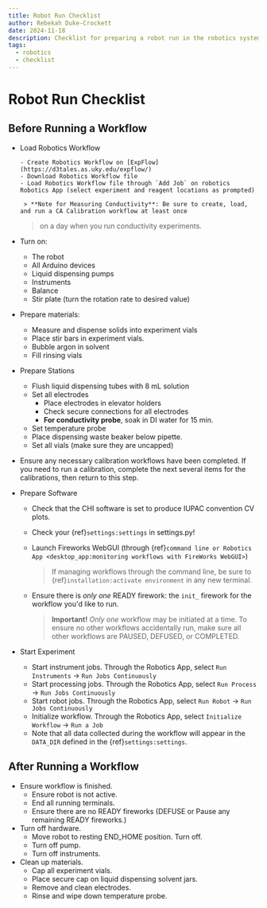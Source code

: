 ```yaml
---
title: Robot Run Checklist
author: Rebekah Duke-Crockett
date: 2024-11-18
description: Checklist for preparing a robot run in the robotics system.
tags:
  - robotics
  - checklist
---
```


# Robot Run Checklist

## Before Running a Workflow

* Load Robotics Workflow
    ```{checkbox-list}
    - Create Robotics Workflow on [ExpFlow](https://d3tales.as.uky.edu/expflow/)
    - Download Robotics Workflow file
    - Load Robotics Workflow file through `Add Job` on robotics Robotics App (select experiment and reagent locations as prompted)
    ```
       > **Note for Measuring Conductivity**: Be sure to create, load, and run a CA Calibration workflow at least once
     > on a day when you run conductivity experiments.

* Turn on:
  * The robot
  * All Arduino devices
  * Liquid dispensing pumps
  * Instruments
  * Balance
  * Stir plate (turn the rotation rate to desired value)

* Prepare materials:
  * Measure and dispense solids into experiment vials
  * Place stir bars in experiment vials.
  * Bubble argon in solvent
  * Fill rinsing vials
 
* Prepare Stations
  * Flush liquid dispensing tubes with 8 mL solution
  * Set all electrodes
    * Place electrodes in elevator holders
    * Check secure connections for all electrodes
    * **For conductivity probe**, soak in DI water for 15 min.
  * Set temperature probe
  * Place dispensing waste beaker below pipette. 
  * Set all vials (make sure they are uncapped)
  
* Ensure any necessary calibration workflows have been completed. If you need to run a calibration, complete the next several items for the calibrations, then return to this step. 

* Prepare Software
  * Check that the CHI software is set to produce IUPAC convention CV plots. 
  * Check your {ref}`settings:settings` in settings.py!
  * Launch Fireworks WebGUI (through {ref}`command line or Robotics App <desktop_app:monitoring workflows with FireWorks WebGUI>`)
    > If managing workflows through the command line, be sure to {ref}`installation:activate environment` in any new terminal.   

  * Ensure there is *only one* READY firework: the `init_` firework for the workflow you'd like to run.
     >**Important!** *Only one* workflow may be initiated at a time. To ensure no other workflows accidentally
     > run, make sure all other workflows are PAUSED, DEFUSED, or COMPLETED.

* Start Experiment
  * Start instrument jobs. Through the Robotics App, select `Run Instruments` -> `Run Jobs Continuously`
  * Start processing jobs. Through the Robotics App, select `Run Process` -> `Run Jobs Continuously`
  * Start robot jobs. Through the Robotics App, select `Run Robot` -> `Run Jobs Continuously`
  * Initialize workflow. Through the Robotics App, select `Initialize Workflow` -> `Run a Job`
  * Note that all data collected during the workflow will appear in the `DATA_DIR` defined in the {ref}`settings:settings`. 


## After Running a Workflow

 * Ensure workflow is finished.
   * Ensure robot is not active.
   * End all running terminals.
   * Ensure there are no READY fireworks (DEFUSE or Pause any remaining READY fireworks.)
 * Turn off hardware.
   * Move robot to resting END_HOME position. Turn off.
   * Turn off pump.
   * Turn off instruments.
 * Clean up materials.
   * Cap all experiment vials.
   * Place secure cap on liquid dispensing solvent jars.
   * Remove and clean electrodes.
   * Rinse and wipe down temperature probe.
